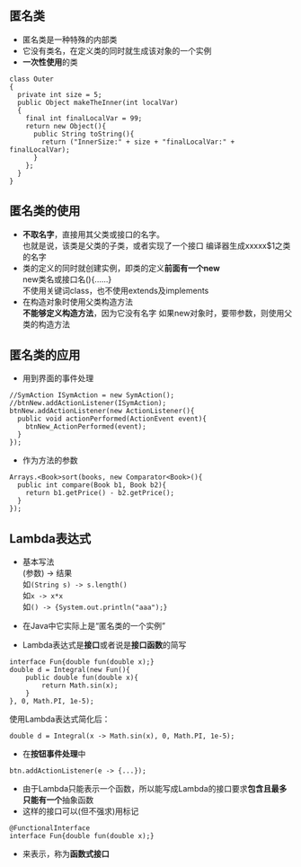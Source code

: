 ## 匿名类
- 匿名类是一种特殊的内部类  
- 它没有类名，在定义类的同时就生成该对象的一个实例  
- **一次性使用**的类  
```
class Outer
{
  private int size = 5;
  public Object makeTheInner(int localVar)
  {
    final int finalLocalVar = 99;
    return new Object(){
      public String toString(){
        return ("InnerSize:" + size + "finalLocalVar:" + finalLocalVar);
      }
    };
  }
}
```
## 匿名类的使用
- **不取名字**，直接用其父类或接口的名字。  
也就是说，该类是父类的子类，或者实现了一个接口
编译器生成xxxxx$1之类的名字  
- 类的定义的同时就创建实例，即类的定义**前面有一个new**    
new类名或接口名(){......}  
不使用关键词class，也不使用extends及implements  
- 在构造对象时使用父类构造方法  
**不能够定义构造方法**，因为它没有名字
如果new对象时，要带参数，则使用父类的构造方法

## 匿名类的应用
- 用到界面的事件处理
```
//SymAction ISymAction = new SymAction();
//btnNew.addActionListener(ISymAction);
btnNew.addActionListener(new ActionListener(){
  public void actionPerformed(ActionEvent event){
    btnNew_ActionPerformed(event);
  }
});
```

- 作为方法的参数  
```
Arrays.<Book>sort(books, new Comparator<Book>(){
  public int compare(Book b1, Book b2){
    return b1.getPrice() - b2.getPrice();
  }
});
```

## Lambda表达式
- 基本写法  
(参数) -> 结果  
如`(String s) -> s.length()`  
如`x -> x*x`  
如`() -> {System.out.println("aaa");}`  

- 在Java中它实际上是“匿名类的一个实例”  
- Lambda表达式是**接口**或者说是**接口函数**的简写

```
interface Fun{double fun(double x);}
double d = Integral(new Fun(){
    public double fun(double x){
        return Math.sin(x);
    }
}, 0, Math.PI, 1e-5);
```
使用Lambda表达式简化后：  
```
double d = Integral(x -> Math.sin(x), 0, Math.PI, 1e-5);
```

- 在**按钮事件处理**中  
```
btn.addActionListener(e -> {...});
```

- 由于Lambda只能表示一个函数，所以能写成Lambda的接口要求**包含且最多只能有一个**抽象函数  
- 这样的接口可以(但不强求)用标记  
```
@FunctionalInterface
interface Fun{double fun(double x);}
```
- 来表示，称为**函数式接口**
